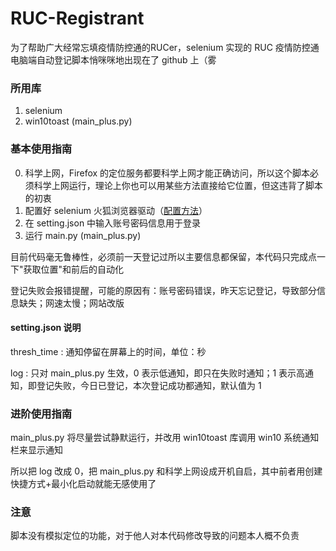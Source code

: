 # RUC-Registrant

为了帮助广大经常忘填疫情防控通的RUCer，selenium 实现的 RUC 疫情防控通电脑端自动登记脚本悄咪咪地出现在了 github 上（雾

### 所用库

1. selenium
2. win10toast (main_plus.py)

### 基本使用指南

0. 科学上网，Firefox 的定位服务都要科学上网才能正确访问，所以这个脚本必须科学上网运行，理论上你也可以用某些方法直接给它位置，但这违背了脚本的初衷
1. 配置好 selenium 火狐浏览器驱动（[配置方法](https://blog.csdn.net/hy_696/article/details/80114065)）
2. 在 setting.json 中输入账号密码信息用于登录
3. 运行 main.py (main_plus.py)

目前代码毫无鲁棒性，必须前一天登记过所以主要信息都保留，本代码只完成点一下"获取位置"和前后的自动化

登记失败会报错提醒，可能的原因有：账号密码错误，昨天忘记登记，导致部分信息缺失；网速太慢；网站改版

#### setting.json 说明

thresh_time : 通知停留在屏幕上的时间，单位：秒

log : 只对 main_plus.py 生效，0 表示低通知，即只在失败时通知；1 表示高通知，即登记失败，今日已登记，本次登记成功都通知，默认值为 1

### 进阶使用指南

main_plus.py 将尽量尝试静默运行，并改用 win10toast 库调用 win10 系统通知栏来显示通知

所以把 log 改成 0，把 main_plus.py 和科学上网设成开机自启，其中前者用创建快捷方式+最小化启动就能无感使用了

### 注意

脚本没有模拟定位的功能，对于他人对本代码修改导致的问题本人概不负责
